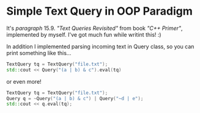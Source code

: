 # Simple Text Query in OOP Paradigm

It's *paragraph* 15.9. *"Text Queries Revisited"* from book *"C++ Primer"*, implemented by myself. I've got much fun while writint this! :)

In addition I implemented parsing incoming text in Query class, so you can print something like this...
```c++
TextQuery tq = TextQuery("file.txt");
std::cout << Query("(a | b) & c").eval(tq)
```

or even more!
```c++
TextQuery tq = TextQuery("file.txt");
Query q = ~Query("(a | b) & c") | Query("~d | e");
std::cout << q.eval(tq);
```